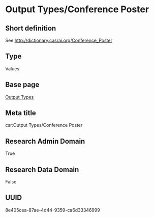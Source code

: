 # Output Types/Conference Poster
## Short definition
See http://dictionary.casrai.org/Conference_Poster
## Type
Values
## Base page
[Output Types](https://github.com/EuroCRIS/CASRAI-Dictionairies/blob/main/Objects/Output%20Types.md)
## Meta title
csr:Output Types/Conference Poster
## Research Admin Domain
True
## Research Data Domain
False
## UUID
8e405cea-87ae-4d44-9359-ca6d33346999
